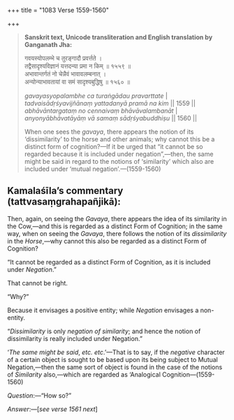 +++
title = "1083 Verse 1559-1560"

+++
> **Sanskrit text, Unicode transliteration and English translation by Ganganath Jha:** 
>
> गवयस्योपलम्भे च तुरङ्गादौ प्रवर्त्तते ।  
> तद्वैसादृश्यविज्ञानं यत्तदन्या प्रमा न किम् ॥ १५५९ ॥  
> अभावान्तर्गतं नो चेन्नैवं भावावलम्बनात् ।  
> अन्योन्याभावतायां वा समं सादृश्यबुद्धिषु ॥ १५६० ॥ 
>
> *gavayasyopalambhe ca turaṅgādau pravarttate* \|  
> *tadvaisādṛśyavijñānaṃ yattadanyā pramā na kim* \|\| 1559 \|\|  
> *abhāvāntargataṃ no cennaivaṃ bhāvāvalambanāt* \|  
> *anyonyābhāvatāyāṃ vā samaṃ sādṛśyabuddhiṣu* \|\| 1560 \|\| 
>
> When one sees the *gavaya*, there appears the notion of its ‘dissimilarity’ to the horse and other animals; why cannot this be a distinct form of cognition?—If it be urged that “it cannot be so regarded because it is included under negation”,—then, the same might be said in regard to the notions of ‘similarity’ which also are included under ‘mutual negation’.—(1559-1560)



## Kamalaśīla’s commentary (tattvasaṃgrahapañjikā):

Then, again, on seeing the *Gavaya*, there appears the idea of its similarity in the Cow,—and this is regarded as a distinct Form of Cognition; in the same way, when on seeing the *Gavaya*, there follows the notion of its *dissimilarity* in the *Horse*,—why cannot this also be regarded as a distinct Form of Cognition?

“It cannot be regarded as a distinct Form of Cognition, as it is included under *Negation*.”

That cannot be right.

“Why?”

Because it envisages a positive entity; while *Negation* envisages a non-entity.

“*Dissimilarity* is only *negation of similarity*; and hence the notion of dissimilarity is really included under Negation.”

‘*The same might be said*, *etc. etc*.’—That is to say, if the *negative* character of a certain object is sought to be based upon its being subject to Mutual Negation,—then the same sort of object is found in the case of the notions of *Similarity* also,—which are regarded as ‘Analogical Cognition—(1559-1560)

*Question*:—“How so?”

*Answer*:—[*see verse 1561 next*]


